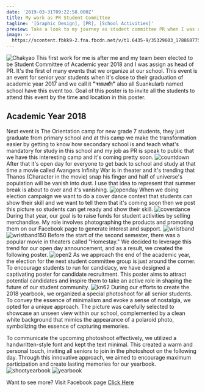 ```yaml
---
date: '2019-03-31T09:22:58.000Z'
title: My work as PR Student Committee
tagline: '[Graphic Design], [PR], [School Activities]'
preview: Take a look to my journey as student committee PR when I was at grade 12.
image: >-
  https://scontent.fbkk9-2.fna.fbcdn.net/v/t1.6435-9/35329603_1788687754530218_3468937925545164800_n.jpg?_nc_cat=109&ccb=1-7&_nc_sid=84a396&_nc_eui2=AeGPnptvh_ewyMzaoC0-ZuJEPRR76Yw-cnI9FHvpjD5ycqF3ESXjXdTyX_0tXmrYHWw3dCBxu_lWPDqTz3U7Ko23&_nc_ohc=4nP5HHdRsRsAX8nrI4u&_nc_oc=AQmIOXPrmGwHvfj-D0nOz40YXP2Go0tGORYyR9TyAIi1wBnLaOxrrrrBntoqmRbLoMfx6QIHa62fxMEcPxlcvdSt&_nc_ht=scontent.fbkk9-2.fna&oh=00_AfCiBkaMw4g3aRzANmk1Y01vQwpe6emstKHBKs28gXaPRQ&oe=64D5FEBE
---
```

![Chakyao](https://github.com/BXSS101/my-react-portfolio/blob/main/photo/SKSPR/Chak%20yao_V2.jpg?raw=true)
This first work for me is after me and my team been elected to be Student Committee of Academic year 2018 and I was assign as head of PR. It's the  first of many events that we organize at our school. This event is an event for senior year students when it's close to their graduation of academic year 2017 and we call it **"จากเหย้า"** also all Suankularb named school have this event too. Goal of this poster is to invite all the students to attend this event by the time and location in this poster.
## Academic Year 2018
Next event is The Orientation camp for new grade 7 students, they just graduate from primary school and at this camp we make the transformation easier by getting to know how secondary school is and teach what's mandatory for study in this school and my job as PR is speak to public that we have this interesting camp and it's coming pretty soon.
![countdown](https://github.com/BXSS101/my-react-portfolio/blob/main/photo/SKSPR/CountdownAll.png?raw=true)
After that it's open day for everyone to get back to school and study at that time a movie called Avangers Infinity War is in theater and it's trending that Thanos (Character in the movie) snap his finger and half of universe's population will be vanish into dust. I use that idea to represent that summer break is about to over and it's vanishing.
![openday](https://github.com/BXSS101/my-react-portfolio/blob/main/photo/SKSPR/Open%20DayV2_2.png?raw=true)
When we doing election campaign we want to do a cover dance contest that students can show their skill and we want to tell them that it's coming soon then we post this picture so students can get ready and show their skill.
![coverdance](https://github.com/BXSS101/my-react-portfolio/blob/main/photo/SKSPR/Cover%20Dance%20coming%20soon.png?raw=true)
During that year, our goal is to raise funds for student activities by selling merchandise. My role involves photographing the products and promoting them on our Facebook page to generate interest and support.
![wristband](https://github.com/BXSS101/my-react-portfolio/blob/main/photo/SKSPR/wristband.jpg?raw=true)
![wristband150](https://github.com/BXSS101/my-react-portfolio/blob/main/photo/SKSPR/150++.png?raw=true)
Before the start of the second semester, there was a popular movie in theaters called "Homestay." We decided to leverage this trend for our open day announcement, and as a result, we created the following poster.
![open2](https://github.com/BXSS101/my-react-portfolio/blob/main/photo/SKSPR/openday%202.png?raw=true)
As we approach the end of the academic year, the election for the next student committee group is just around the corner. To encourage students to run for candidacy, we have designed a captivating poster for candidate recruitment. This poster aims to attract potential candidates and inspire them to take an active role in shaping the future of our student community.
![kn62](https://github.com/BXSS101/my-react-portfolio/blob/main/photo/SKSPR/62%20V2.png?raw=true)
During our efforts to create the 2018 yearbook, we organized a special photoshoot for all senior students. To convey the essence of minimalism and evoke a sense of nostalgia, we opted for a unique approach. The picture was carefully selected to showcase an unseen view within our school, complemented by a clean white background that mimics the appearance of a polaroid photo, symbolizing the essence of capturing memories.

To communicate the upcoming photoshoot effectively, we utilized a handwritten-style font and kept the text minimal. This created a warm and personal touch, inviting all seniors to join in the photoshoot on the following day. Through this innovative approach, we aimed to encourage maximum participation and create lasting memories for our yearbook.
![shootyearbook](https://github.com/BXSS101/my-react-portfolio/blob/main/photo/SKSPR/Student.png?raw=true)
![yearbook](https://github.com/BXSS101/my-react-portfolio/blob/main/photo/SKSPR/Yearbook%20&%20Ring.png?raw=true)

Want to see more?
Visit Facebook page [Click Here](https://www.facebook.com/skscouncil)
